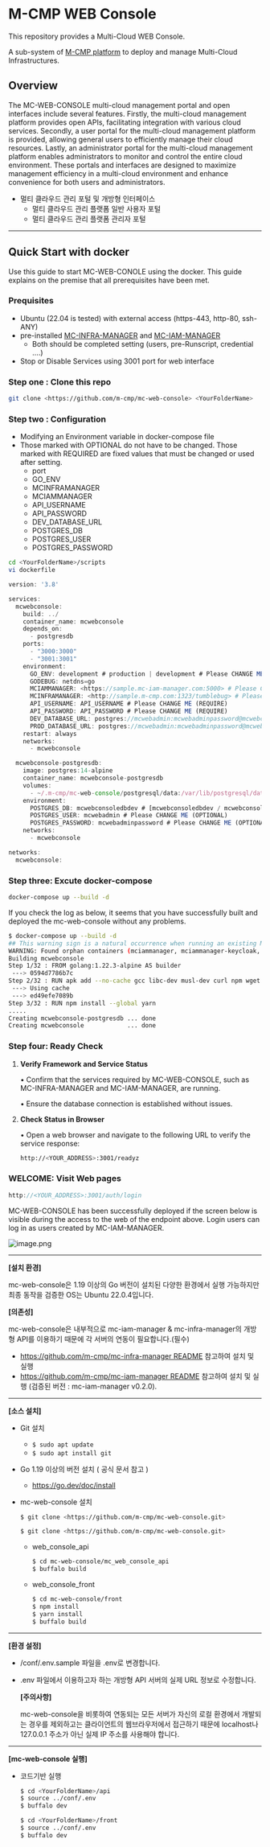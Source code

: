 # M-CMP WEB Console

This repository provides a Multi-Cloud WEB Console.

A sub-system of [M-CMP platform](https://github.com/m-cmp/docs/tree/main) to deploy and manage Multi-Cloud Infrastructures.

## Overview

The MC-WEB-CONSOLE multi-cloud management portal and open interfaces include several features. Firstly, the multi-cloud management platform provides open APIs, facilitating integration with various cloud services. Secondly, a user portal for the multi-cloud management platform is provided, allowing general users to efficiently manage their cloud resources. Lastly, an administrator portal for the multi-cloud management platform enables administrators to monitor and control the entire cloud environment. These portals and interfaces are designed to maximize management efficiency in a multi-cloud environment and enhance convenience for both users and administrators.

- 멀티 클라우드 관리 포털 및 개방형 인터페이스
    - 멀티 클라우드 관리 플랫폼 일반 사용자 포털
    - 멀티 클라우드 관리 플랫폼 관리자 포털

---

## Quick Start with docker

Use this guide to start MC-WEB-CONOLE  using the docker. This guide explains on the premise that all prerequisites have been met.

### Prequisites

- Ubuntu (22.04 is tested) with external access (https-443, http-80, ssh-ANY)
- pre-installed [MC-INFRA-MANAGER](https://github.com/m-cmp/mc-infra-manager) and [MC-IAM-MANAGER](https://github.com/m-cmp/mc-iam-manager)
    - Both should be completed setting (users, pre-Runscript, credential ….)
- Stop or Disable Services using 3001 port for web interface

### Step one : Clone this repo

```bash
git clone <https://github.com/m-cmp/mc-web-console> <YourFolderName>

```

### Step two : Configuration

- Modifying an Environment variable in docker-compose file
- Those marked with OPTIONAL do not have to be changed. Those marked with REQUIRED are fixed values that must be changed or used after setting.
    - port
    - GO_ENV
    - MCINFRAMANAGER
    - MCIAMMANAGER
    - API_USERNAME
    - API_PASSWORD
    - DEV_DATABASE_URL
    - POSTGRES_DB
    - POSTGRES_USER
    - POSTGRES_PASSWORD

```bash
cd <YourFolderName>/scripts
vi dockerfile
```

```jsx
version: '3.8'

services:
  mcwebconsole:
    build: ../
    container_name: mcwebconsole
    depends_on:
      - postgresdb
    ports:
      - "3000:3000"
      - "3001:3001"
    environment:
      GO_ENV: development # production | development # Please CHANGE ME (OPTIONAL)
      GODEBUG: netdns=go
      MCIAMMANAGER: <https://sample.mc-iam-manager.com:5000> # Please CHANGE ME (REQUIRE)
      MCINFRAMANAGER: <http://sample.m-cmp.com:1323/tumblebug> # Please CHANGE ME (REQUIRE)
      API_USERNAME: API_USERNAME # Please CHANGE ME (REQUIRE)
      API_PASSWORD: API_PASSWORD # Please CHANGE ME (REQUIRE)
      DEV_DATABASE_URL: postgres://mcwebadmin:mcwebadminpassword@mcwebconsole-postgresdb:5432/mcwebconsoledbdev # Please CHANGE ME (OPTIONAL)
      PROD_DATABASE_URL: postgres://mcwebadmin:mcwebadminpassword@mcwebconsole-postgresdb:5432/mcwebconsoledbprod # Please CHANGE ME (OPTIONAL)
    restart: always
    networks:
      - mcwebconsole

  mcwebconsole-postgresdb:
    image: postgres:14-alpine
    container_name: mcwebconsole-postgresdb
    volumes:
      - ~/.m-cmp/mc-web-console/postgresql/data:/var/lib/postgresql/data
    environment:
      POSTGRES_DB: mcwebconsoledbdev # [mcwebconsoledbdev / mcwebconsoledbprod] # Please CHANGE ME (OPTIONAL)
      POSTGRES_USER: mcwebadmin # Please CHANGE ME (OPTIONAL)
      POSTGRES_PASSWORD: mcwebadminpassword # Please CHANGE ME (OPTIONAL)
    networks:
      - mcwebconsole

networks:
  mcwebconsole:

```

### Step three: Excute docker-compose

```bash
docker-compose up --build -d
```

If you check the log as below, it seems that you have successfully built and deployed the mc-web-console without any problems.

```bash
$ docker-compose up --build -d
## This warning sign is a natural occurrence when running an existing MCIAMMANAGER with docker components.
WARNING: Found orphan containers (mciammanager, mciammanager-keycloak, mciammanager-nginx, mciammanager-certbot) for this project. If you removed or renamed this service in your compose file, you can run this command with the --remove-orphans flag to clean it up.
Building mcwebconsole
Step 1/32 : FROM golang:1.22.3-alpine AS builder
 ---> 0594d7786b7c
Step 2/32 : RUN apk add --no-cache gcc libc-dev musl-dev curl npm wget
 ---> Using cache
 ---> ed49efe7089b
Step 3/32 : RUN npm install --global yarn
.....
Creating mcwebconsole-postgresdb ... done
Creating mcwebconsole            ... done

```

### Step four: Ready Check

1. **Verify Framework and Service Status**
    
    • Confirm that the services required by MC-WEB-CONSOLE, such as MC-INFRA-MANAGER and MC-IAM-MANAGER, are running.
    
    • Ensure the database connection is established without issues.
    
2. **Check Status in Browser**
    
    • Open a web browser and navigate to the following URL to verify the service response:
    
    ```bash
    http://<YOUR_ADDRESS>:3001/readyz
    ```
    

### WELCOME: **Visit Web pages**

```jsx
http://<YOUR_ADDRESS>:3001/auth/login

```

MC-WEB-CONSOLE has been successfully deployed if the screen below is visible during the access to the web of the endpoint above. Login users can log in as users created by MC-IAM-MANAGER.

![image.png](https://prod-files-secure.s3.us-west-2.amazonaws.com/f0f57dac-70e0-4782-9dfe-1b756397554c/0fd7bc19-b439-48a1-8910-98d2e15593a5/image.png)

---

**[설치 환경]**

mc-web-console은 1.19 이상의 Go 버전이 설치된 다양한 환경에서 실행 가능하지만 최종 동작을 검증한 OS는 Ubuntu 22.0.4입니다.

**[의존성]**

mc-web-console은 내부적으로 mc-iam-manager & mc-infra-manager의 개방형 API를 이용하기 때문에 각 서버의 연동이 필요합니다.(필수)

- https://github.com/m-cmp/mc-infra-manager README 참고하여 설치 및 실행
- https://github.com/m-cmp/mc-iam-manager README 참고하여 설치 및 실행 (검증된 버전 : mc-iam-manager v0.2.0).

---

**[소스 설치]**

- Git 설치
    - `$ sudo apt update`
    - `$ sudo apt install git`
- Go 1.19 이상의 버전 설치 ( 공식 문서 참고 )
    - https://go.dev/doc/install
- mc-web-console 설치
    
    ```bash
    $ git clone <https://github.com/m-cmp/mc-web-console.git>
    ```
    
    ```bash
    $ git clone <https://github.com/m-cmp/mc-web-console.git>
    ```
    
    - web_console_api
        
        ```bash
        $ cd mc-web-console/mc_web_console_api
        $ buffalo build
        ```
        
    - web_console_front
        
        ```bash
        $ cd mc-web-console/front
        $ npm install
        $ yarn install
        $ buffalo build
        ```
        

---

**[환경 설정]**

- /conf/.env.sample 파일을 .env로 변경합니다.
- .env 파일에서 이용하고자 하는 개방형 API 서버의 실제 URL 정보로 수정합니다.
    
    **[주의사항]**
    
    mc-web-console을 비롯하여 연동되는 모든 서버가 자신의 로컬 환경에서 개발되는 경우를 제외하고는 클라이언트의 웹브라우저에서 접근하기 때문에 localhost나 127.0.0.1 주소가 아닌 실제 IP 주소를 사용해야 합니다.
    

---

**[mc-web-console 실행]**

- 코드기반 실행
    
    ```bash
    $ cd <YourFolderName>/api
    $ source ../conf/.env
    $ buffalo dev
    ```
    
    ```bash
    $ cd <YourFolderName>/front
    $ source ../conf/.env
    $ buffalo dev
    ```
